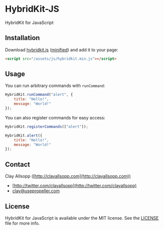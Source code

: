 # HybridKit-JS

HybridKit for JavaScript

## Installation

Download [hybridkit.js](hybridkit.js) ([minified](hybridkit.min.js)) and add it to your page:

```html
<script src="/assets/js/hybridkit.min.js"></script>
```

## Usage

You can run arbitrary commands with `runCommand`:

```javascript
HybridKit.runCommand("alert", {
    title: "Hello!",
    message: "World!"
});
```

You can also register commands for easy access:

```javascript
HybridKit.registerCommands(["alert"]);

HybridKit.alert({
    title: "Hello!",
    message: "World!"
});
```

## Contact

Clay Allsopp ([http://clayallsopp.com](http://clayallsopp.com))

- [http://twitter.com/clayallsopp](http://twitter.com/clayallsopp)
- [clay@usepropeller.com](clay@usepropeller.com)

## License

HybridKit for JavaScript is available under the MIT license. See the [LICENSE](LICENSE) file for more info.
